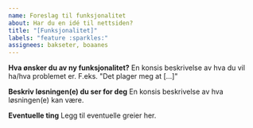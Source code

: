 ```yaml
---
name: Foreslag til funksjonalitet
about: Har du en idé til nettsiden?
title: "[Funksjonalitet]"
labels: "feature :sparkles:"
assignees: bakseter, boaanes
---
```


**Hva ønsker du av ny funksjonalitet?**
En konsis beskrivelse av hva du vil ha/hva problemet er. F.eks. "Det plager meg at [...]"

**Beskriv løsningen(e) du ser for deg**
En konsis beskrivelse av hva løsningen(e) kan være.

**Eventuelle ting**
Legg til eventuelle greier her.
